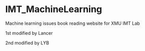 # IMT_MachineLearning
Machine learning issues book reading website for XMU IMT Lab

1st modified by Lancer

2nd modified by LYB
